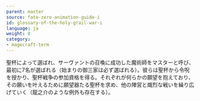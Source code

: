```yaml
---
parent: master
source: fate-zero-animation-guide-i
id: glossary-of-the-holy-grail-war-i
language: ja
weight: 8
category:
- magecraft-term
---
```


聖杯によって選ばれ、サーヴァントの召喚に成功した魔術師をマスターと呼び、最初に7名が選ばれる（始まりの御三家は必ず選ばれる）。彼らは聖杯から令呪を授かり、聖杯戦争の参加資格を得る。それぞれが何らかの願望を抱えており、その願いを叶えるために願望器たる聖杯を求め、他の陣営と熾烈な戦いを繰り広げていく（龍之介のような例外も存在する）。
